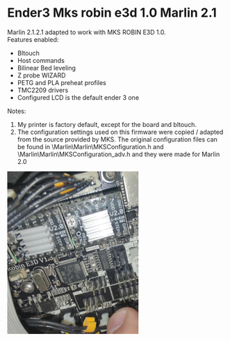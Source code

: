 # Ender3 Mks robin e3d 1.0 Marlin 2.1
Marlin 2.1.2.1 adapted to work with MKS ROBIN E3D 1.0.  
Features enabled:  
* Bltouch  
* Host commands  
* Bilinear Bed leveling  
* Z probe WIZARD  
* PETG and PLA preheat profiles
* TMC2209 drivers  
* Configured LCD is the default ender 3 one

Notes:  
1) My printer is factory default, except for the board and bltouch.
2) The configuration settings used on this firmware were copied / adapted from the source provided by MKS. The original configuration files can be found in \Marlin\Marlin\MKSConfiguration.h and \Marlin\Marlin\MKSConfiguration_adv.h and they were made for Marlin 2.0  

<img src='./mks robin e3d 1.jpg' width=60%>

